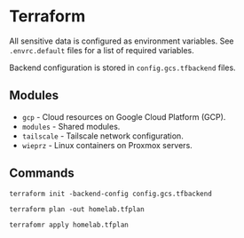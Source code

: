 # Terraform

All sensitive data is configured as environment variables.
See `.envrc.default` files for a list of required variables.

Backend configuration is stored in `config.gcs.tfbackend` files.

## Modules

* `gcp` - Cloud resources on Google Cloud Platform (GCP).
* `modules` - Shared modules.
* `tailscale` - Tailscale network configuration.
* `wieprz` - Linux containers on Proxmox servers.

## Commands

```shell
terraform init -backend-config config.gcs.tfbackend
```

```shell
terraform plan -out homelab.tfplan
```

```shell
terrafomr apply homelab.tfplan
```
